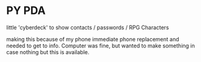 # PY PDA

little 'cyberdeck' to show
contacts / passwords / RPG Characters

making this because of my phone immediate phone
replacement and needed to get to info.
Computer was fine, but wanted to make something in case
nothing but this is available.